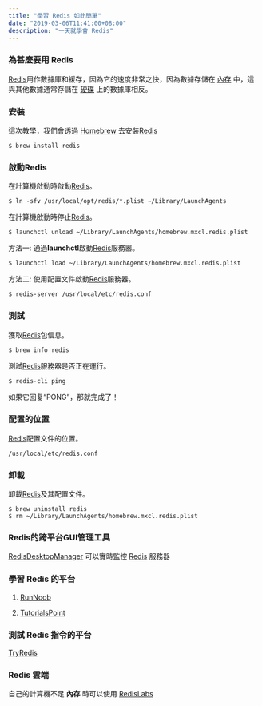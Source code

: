 ```yaml
---
title: "學習 Redis 如此簡單"
date: "2019-03-06T11:41:00+08:00"
description: "一天就學會 Redis"
---
```


[RedisWebsite]: https://redis.io/ "RedisWebsite"

### 為甚麼要用 Redis

[Redis][RedisWebsite]用作數據庫和緩存，因為它的速度非常之快，因為數據存儲在
[內存](https://zh.wikipedia.org/wiki/%E9%9A%8F%E6%9C%BA%E5%AD%98%E5%8F%96%E5%AD%98%E5%82%A8%E5%99%A8 "Wiki")
中，這與其他數據通常存儲在
[硬碟](https://zh.wikipedia.org/wiki/%E7%A1%AC%E7%9B%98 "Wiki")
上的數據庫相反。

### 安裝

這次教學，我們會透過
[Homebrew](https://brew.sh/ "Download HomeBrew")
去安裝[Redis][RedisWebsite]

```
$ brew install redis
```

### 啟動Redis

在計算機啟動時啟動[Redis][RedisWebsite]。

```
$ ln -sfv /usr/local/opt/redis/*.plist ~/Library/LaunchAgents
```

在計算機啟動時停止[Redis][RedisWebsite]。

```
$ launchctl unload ~/Library/LaunchAgents/homebrew.mxcl.redis.plist
```

方法一: 通過**launchctl**啟動[Redis][RedisWebsite]服務器。

```
$ launchctl load ~/Library/LaunchAgents/homebrew.mxcl.redis.plist
```

方法二: 使用配置文件啟動[Redis][RedisWebsite]服務器。

```
$ redis-server /usr/local/etc/redis.conf
```

### 測試

獲取[Redis][RedisWebsite]包信息。

```
$ brew info redis
```

測試[Redis][RedisWebsite]服務器是否正在運行。

```
$ redis-cli ping
```

如果它回复“PONG”，那就完成了！


### 配置的位置

[Redis][RedisWebsite]配置文件的位置。

```
/usr/local/etc/redis.conf
```

### 卸載

卸載[Redis][RedisWebsite]及其配置文件。

```
$ brew uninstall redis
$ rm ~/Library/LaunchAgents/homebrew.mxcl.redis.plist
```

### Redis的跨平台GUI管理工具

[RedisDesktopManager](https://github.com/uglide/RedisDesktopManager/ "Download RedisDesktopManagers")
可以實時監控 [Redis][RedisWebsite] 服務器

### 學習 Redis 的平台

1. [RunNoob](http://www.runoob.com/redis/redis-commands.html)

2. [TutorialsPoint](https://www.tutorialspoint.com/redis/)

### 測試 Redis 指令的平台

[TryRedis](https://try.redis.io/)

### Redis 雲端

自己的計算機不足 **內存** 時可以使用
[RedisLabs](https://redislabs.com/)